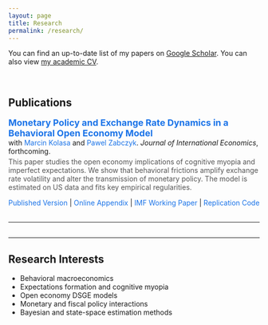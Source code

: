 ```yaml
---
layout: page
title: Research
permalink: /research/
---
```


<p>You can find an up-to-date list of my papers on 
<a href="https://scholar.google.com/citations?user=Ww_1EOMAAAAJ" target="_blank">Google Scholar</a>. 
You can also view 
<a href="{{ site.baseurl }}/share/sahil_cv.pdf" target="_blank">my academic CV</a>.</p>

<br>

<h2>Publications</h2>

<p>
  <a href="https://www.sciencedirect.com/science/article/pii/S0022199625000431" target="_blank" style="font-size: 18px; font-weight: bold; color: #1a73e8; text-decoration: none;">
    Monetary Policy and Exchange Rate Dynamics in a Behavioral Open Economy Model
  </a><br>
  with 
  <a href="https://www.sghedoni.org/marcin-kolasa" target="_blank" style="color: #1a73e8; text-decoration: none;">Marcin Kolasa</a> and 
  <a href="https://www.ecb.europa.eu/pub/research/authors/profiles/pawel-zabczyk.en.html" target="_blank" style="color: #1a73e8; text-decoration: none;">Pawel Zabczyk</a>. 
  <em>Journal of International Economics</em>, forthcoming.
</p>

<p style="font-size: 14px; color: #555; margin-top: -10px;">
This paper studies the open economy implications of cognitive myopia and imperfect expectations. We show that behavioral frictions amplify exchange rate volatility and alter the transmission of monetary policy. The model is estimated on US data and fits key empirical regularities.
</p>

<p style="font-size: 14px;">
  <a href="{{ site.baseurl }}/Files/JIE_pre.pdf" target="_blank" style="color: #1a73e8; text-decoration: none;">Published Version</a> |
  <a href="{{ site.baseurl }}/Files/JIE_app.pdf" target="_blank" style="color: #1a73e8; text-decoration: none;">Online Appendix</a> |
  <a href="{{ site.baseurl }}/Files/IMF_WP.pdf" target="_blank" style="color: #1a73e8; text-decoration: none;">IMF Working Paper</a> |
  <a href="https://data.mendeley.com/datasets/88kmcfxk8k/1" target="_blank" style="color: #1a73e8; text-decoration: none;">Replication Code</a>
</p>

<hr style="margin: 30px 0;">

---

## Research Interests

- Behavioral macroeconomics  
- Expectations formation and cognitive myopia  
- Open economy DSGE models  
- Monetary and fiscal policy interactions  
- Bayesian and state-space estimation methods 
